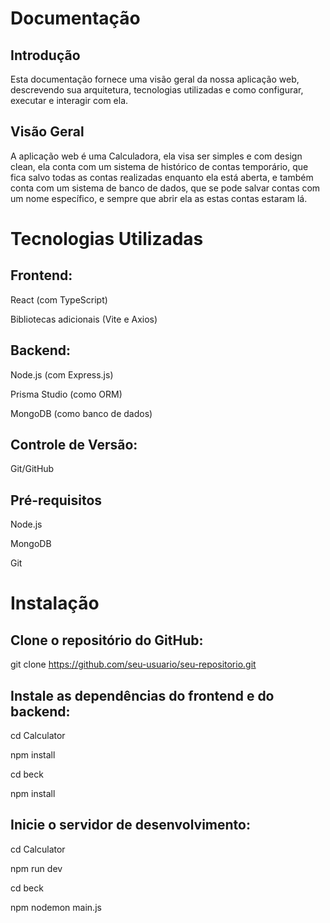 # Documentação

## Introdução
Esta documentação fornece uma visão geral da nossa aplicação web, descrevendo sua arquitetura, tecnologias utilizadas e como configurar, executar e interagir com ela.

## Visão Geral
A aplicação web é uma Calculadora, ela visa ser simples e com design clean, ela conta com um sistema de histórico de contas temporário, que fica salvo todas as contas realizadas enquanto ela está aberta, e também conta com um sistema de banco de dados, que se pode salvar contas com um nome específico, e sempre que abrir ela as estas contas estaram lá.

# Tecnologias Utilizadas
## Frontend:
React (com TypeScript)

Bibliotecas adicionais (Vite e Axios)

## Backend:
Node.js (com Express.js)

Prisma Studio (como ORM)

MongoDB (como banco de dados)

## Controle de Versão:
Git/GitHub

## Pré-requisitos

Node.js

MongoDB

Git

# Instalação
## Clone o repositório do GitHub:

git clone https://github.com/seu-usuario/seu-repositorio.git

## Instale as dependências do frontend e do backend:

cd Calculator

npm install

cd beck

npm install

## Inicie o servidor de desenvolvimento:

cd Calculator

npm run dev

cd beck

npm nodemon main.js


